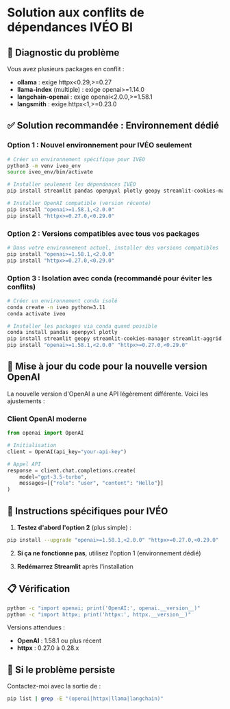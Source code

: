 # Solution aux conflits de dépendances IVÉO BI

## 🚨 Diagnostic du problème

Vous avez plusieurs packages en conflit :
- **ollama** : exige httpx<0.29,>=0.27
- **llama-index** (multiple) : exige openai>=1.14.0
- **langchain-openai** : exige openai<2.0.0,>=1.58.1
- **langsmith** : exige httpx<1,>=0.23.0

## ✅ Solution recommandée : Environnement dédié

### Option 1 : Nouvel environnement pour IVÉO seulement

```bash
# Créer un environnement spécifique pour IVÉO
python3 -m venv iveo_env
source iveo_env/bin/activate

# Installer seulement les dépendances IVÉO
pip install streamlit pandas openpyxl plotly geopy streamlit-cookies-manager streamlit-aggrid

# Installer OpenAI compatible (version récente)
pip install "openai>=1.58.1,<2.0.0"
pip install "httpx>=0.27.0,<0.29.0"
```

### Option 2 : Versions compatibles avec tous vos packages

```bash
# Dans votre environnement actuel, installer des versions compatibles
pip install "openai>=1.58.1,<2.0.0"
pip install "httpx>=0.27.0,<0.29.0"
```

### Option 3 : Isolation avec conda (recommandé pour éviter les conflits)

```bash
# Créer un environnement conda isolé
conda create -n iveo python=3.11
conda activate iveo

# Installer les packages via conda quand possible
conda install pandas openpyxl plotly
pip install streamlit geopy streamlit-cookies-manager streamlit-aggrid
pip install "openai>=1.58.1,<2.0.0" "httpx>=0.27.0,<0.29.0"
```

## 🔧 Mise à jour du code pour la nouvelle version OpenAI

La nouvelle version d'OpenAI a une API légèrement différente. Voici les ajustements :

### Client OpenAI moderne
```python
from openai import OpenAI

# Initialisation
client = OpenAI(api_key="your-api-key")

# Appel API
response = client.chat.completions.create(
    model="gpt-3.5-turbo",
    messages=[{"role": "user", "content": "Hello"}]
)
```

## 🎯 Instructions spécifiques pour IVÉO

1. **Testez d'abord l'option 2** (plus simple) :
```bash
pip install --upgrade "openai>=1.58.1,<2.0.0" "httpx>=0.27.0,<0.29.0"
```

2. **Si ça ne fonctionne pas**, utilisez l'option 1 (environnement dédié)

3. **Redémarrez Streamlit** après l'installation

## 📋 Vérification

```bash
python -c "import openai; print('OpenAI:', openai.__version__)"
python -c "import httpx; print('httpx:', httpx.__version__)"
```

Versions attendues :
- **OpenAI** : 1.58.1 ou plus récent
- **httpx** : 0.27.0 à 0.28.x

## 🔄 Si le problème persiste

Contactez-moi avec la sortie de :
```bash
pip list | grep -E "(openai|httpx|llama|langchain)"
```
